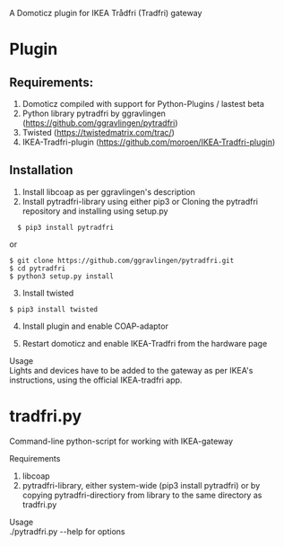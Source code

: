A Domoticz plugin for IKEA Trådfri (Tradfri) gateway

# Plugin

## Requirements:
1. Domoticz compiled with support for Python-Plugins / lastest beta
2. Python library pytradfri by ggravlingen (https://github.com/ggravlingen/pytradfri)
3. Twisted (https://twistedmatrix.com/trac/)
3. IKEA-Tradfri-plugin (https://github.com/moroen/IKEA-Tradfri-plugin)

## Installation
1. Install libcoap as per ggravlingen's description
2. Install pytradfri-library using either pip3 or Cloning the pytradfri repository and installing using setup.py
```shell
  $ pip3 install pytradfri
```
or
```shell
$ git clone https://github.com/ggravlingen/pytradfri.git
$ cd pytradfri
$ python3 setup.py install
```
  
3. Install twisted
```
$ pip3 install twisted
```

4. Install plugin and enable COAP-adaptor

5. Restart domoticz and enable IKEA-Tradfri from the hardware page

Usage<br>
Lights and devices have to be added to the gateway as per IKEA's instructions, using the official IKEA-tradfri app. 

<h1>tradfri.py</h1>
Command-line python-script for working with IKEA-gateway

Requirements
1. libcoap
2. pytradfri-library, either system-wide (pip3 install pytradfri) or by copying pytradfri-directiory from library to the same directory as tradfri.py

Usage<br>
./pytradfri.py --help for options
